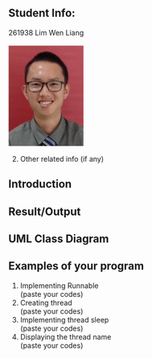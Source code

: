## Student Info:
261938 Lim Wen Liang </br> </br>
<img src="images/Lim%20Wen%20Liang%20261938.PNG" width="150" height="200">

2. Other related info (if any)

## Introduction
## Result/Output
## UML Class Diagram
## Examples of your program  
1. Implementing Runnable     
     (paste your codes)    
2. Creating thread  
     (paste your codes)  
3. Implementing thread sleep   
     (paste your codes)  
4. Displaying the thread name      
     (paste your codes) 
